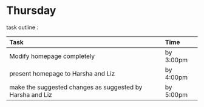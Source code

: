 # Thursday

task outline :


| Task      |     Time |
| :------------- | :------------- |
| Modify homepage completely       | by 3:00pm      |
| present homepage to Harsha and Liz        | by 4:00pm      |
| make the suggested changes as suggested by Harsha and Liz    | by 5:00pm      |
